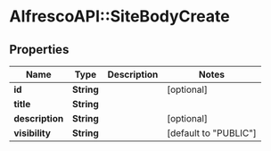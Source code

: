 # AlfrescoAPI::SiteBodyCreate

## Properties
Name | Type | Description | Notes
------------ | ------------- | ------------- | -------------
**id** | **String** |  | [optional] 
**title** | **String** |  | 
**description** | **String** |  | [optional] 
**visibility** | **String** |  | [default to &quot;PUBLIC&quot;]


